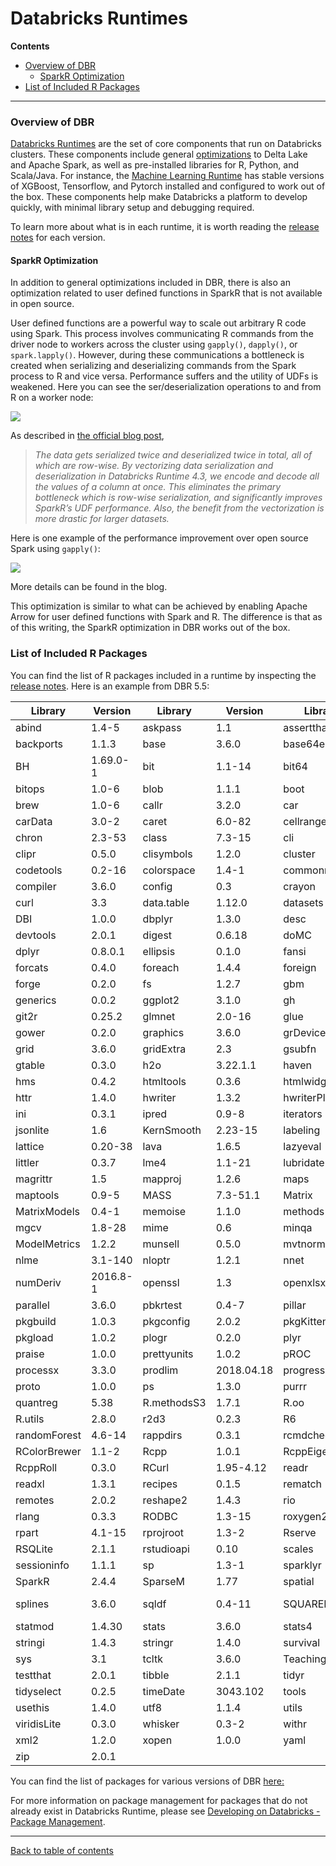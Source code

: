 # Databricks Runtimes

**Contents**
* [Overview of DBR](#overview-of-dbr)
  * [SparkR Optimization](#sparkr-optimization)
* [List of Included R Packages](#list-of-included-r-packages)
___

### Overview of DBR
[Databricks Runtimes](https://docs.databricks.com/runtime/index.html#databricks-runtimes) are the set of core components that run on Databricks clusters.  These components include general [optimizations](https://docs.databricks.com/delta/optimizations/index.html#optimizations) to Delta Lake and Apache Spark, as well as pre-installed libraries for R, Python, and Scala/Java.  For instance, the [Machine Learning Runtime](https://docs.databricks.com/runtime/mlruntime.html#mlruntime) has stable versions of XGBoost, Tensorflow, and Pytorch installed and configured to work out of the box.  These components help make Databricks a platform to develop quickly, with minimal library setup and debugging required. 

To learn more about what is in each runtime, it is worth reading the [release notes](https://docs.databricks.com/release-notes/runtime/supported.html#release-notes) for each version.  

#### SparkR Optimization
In addition to general optimizations included in DBR, there is also an optimization related to user defined functions in SparkR that is not available in open source.  

User defined functions are a powerful way to scale out arbitrary R code using Spark.  This process involves communicating R commands from the driver node to workers across the cluster using `gapply()`, `dapply()`, or `spark.lapply()`.  However, during these communications a bottleneck is created when serializing and deserializing commands from the Spark process to R and vice versa.  Performance suffers and the utility of UDFs is weakened.  Here you can see the ser/deserialization operations to and from R on a worker node:

<img src="https://databricks.com/wp-content/uploads/2018/08/image1-2.png">

As described in [the official blog post](https://databricks.com/blog/2018/08/15/100x-faster-bridge-between-spark-and-r-with-user-defined-functions-on-databricks.html), 

> _The data gets serialized twice and deserialized twice in total, all of which are row-wise.  By vectorizing data serialization and deserialization in Databricks Runtime 4.3, we encode and decode all the values of a column at once. This eliminates the primary bottleneck which is row-wise serialization, and significantly improves SparkR’s UDF performance. Also, the benefit from the vectorization is more drastic for larger datasets._

Here is one example of the performance improvement over open source Spark using `gapply()`:

<img src="https://databricks.com/wp-content/uploads/2018/08/image4-2.png">

More details can be found in the blog.

This optimization is similar to what can be achieved by enabling Apache Arrow for user defined functions with Spark and R.  The difference is that as of this writing, the SparkR optimization in DBR works out of the box. 

### List of Included R Packages

You can find the list of R packages included in a runtime by inspecting the [release notes](https://docs.databricks.com/release-notes/runtime/6.0.html#rlibraries60).  Here is an example from DBR 5.5:

| Library      | Version  | Library     | Version    | Library       | Version   |
|--------------|----------|-------------|------------|---------------|-----------|
| abind        | 1.4-5    | askpass     | 1.1        | assertthat    | 0.2.1     |
| backports    | 1.1.3    | base        | 3.6.0      | base64enc     | 0.1-3     |
| BH           | 1.69.0-1 | bit         | 1.1-14     | bit64         | 0.9-7     |
| bitops       | 1.0-6    | blob        | 1.1.1      | boot          | 1.3-20    |
| brew         | 1.0-6    | callr       | 3.2.0      | car           | 3.0-2     |
| carData      | 3.0-2    | caret       | 6.0-82     | cellranger    | 1.1.0     |
| chron        | 2.3-53   | class       | 7.3-15     | cli           | 1.1.0     |
| clipr        | 0.5.0    | clisymbols  | 1.2.0      | cluster       | 2.0.8     |
| codetools    | 0.2-16   | colorspace  | 1.4-1      | commonmark    | 1.7       |
| compiler     | 3.6.0    | config      | 0.3        | crayon        | 1.3.4     |
| curl         | 3.3      | data.table  | 1.12.0     | datasets      | 3.6.0     |
| DBI          | 1.0.0    | dbplyr      | 1.3.0      | desc          | 1.2.0     |
| devtools     | 2.0.1    | digest      | 0.6.18     | doMC          | 1.3.5     |
| dplyr        | 0.8.0.1  | ellipsis    | 0.1.0      | fansi         | 0.4.0     |
| forcats      | 0.4.0    | foreach     | 1.4.4      | foreign       | 0.8-71    |
| forge        | 0.2.0    | fs          | 1.2.7      | gbm           | 2.1.5     |
| generics     | 0.0.2    | ggplot2     | 3.1.0      | gh            | 1.0.1     |
| git2r        | 0.25.2   | glmnet      | 2.0-16     | glue          | 1.3.1     |
| gower        | 0.2.0    | graphics    | 3.6.0      | grDevices     | 3.6.0     |
| grid         | 3.6.0    | gridExtra   | 2.3        | gsubfn        | 0.7       |
| gtable       | 0.3.0    | h2o         | 3.22.1.1   | haven         | 2.1.0     |
| hms          | 0.4.2    | htmltools   | 0.3.6      | htmlwidgets   | 1.3       |
| httr         | 1.4.0    | hwriter     | 1.3.2      | hwriterPlus   | 1.0-3     |
| ini          | 0.3.1    | ipred       | 0.9-8      | iterators     | 1.0.10    |
| jsonlite     | 1.6      | KernSmooth  | 2.23-15    | labeling      | 0.3       |
| lattice      | 0.20-38  | lava        | 1.6.5      | lazyeval      | 0.2.2     |
| littler      | 0.3.7    | lme4        | 1.1-21     | lubridate     | 1.7.4     |
| magrittr     | 1.5      | mapproj     | 1.2.6      | maps          | 3.3.0     |
| maptools     | 0.9-5    | MASS        | 7.3-51.1   | Matrix        | 1.2-17    |
| MatrixModels | 0.4-1    | memoise     | 1.1.0      | methods       | 3.6.0     |
| mgcv         | 1.8-28   | mime        | 0.6        | minqa         | 1.2.4     |
| ModelMetrics | 1.2.2    | munsell     | 0.5.0      | mvtnorm       | 1.0-10    |
| nlme         | 3.1-140  | nloptr      | 1.2.1      | nnet          | 7.3-12    |
| numDeriv     | 2016.8-1 | openssl     | 1.3        | openxlsx      | 4.1.0     |
| parallel     | 3.6.0    | pbkrtest    | 0.4-7      | pillar        | 1.3.1     |
| pkgbuild     | 1.0.3    | pkgconfig   | 2.0.2      | pkgKitten     | 0.1.4     |
| pkgload      | 1.0.2    | plogr       | 0.2.0      | plyr          | 1.8.4     |
| praise       | 1.0.0    | prettyunits | 1.0.2      | pROC          | 1.14.0    |
| processx     | 3.3.0    | prodlim     | 2018.04.18 | progress      | 1.2.0     |
| proto        | 1.0.0    | ps          | 1.3.0      | purrr         | 0.3.2     |
| quantreg     | 5.38     | R.methodsS3 | 1.7.1      | R.oo          | 1.22.0    |
| R.utils      | 2.8.0    | r2d3        | 0.2.3      | R6            | 2.4.0     |
| randomForest | 4.6-14   | rappdirs    | 0.3.1      | rcmdcheck     | 1.3.2     |
| RColorBrewer | 1.1-2    | Rcpp        | 1.0.1      | RcppEigen     | 0.3.3.5.0 |
| RcppRoll     | 0.3.0    | RCurl       | 1.95-4.12  | readr         | 1.3.1     |
| readxl       | 1.3.1    | recipes     | 0.1.5      | rematch       | 1.0.1     |
| remotes      | 2.0.2    | reshape2    | 1.4.3      | rio           | 0.5.16    |
| rlang        | 0.3.3    | RODBC       | 1.3-15     | roxygen2      | 6.1.1     |
| rpart        | 4.1-15   | rprojroot   | 1.3-2      | Rserve        | 1.8-6     |
| RSQLite      | 2.1.1    | rstudioapi  | 0.10       | scales        | 1.0.0     |
| sessioninfo  | 1.1.1    | sp          | 1.3-1      | sparklyr      | 1.0.0     |
| SparkR       | 2.4.4    | SparseM     | 1.77       | spatial       | 7.3-11    |
| splines      | 3.6.0    | sqldf       | 0.4-11     | SQUAREM       | 2017.10-1 |
| statmod      | 1.4.30   | stats       | 3.6.0      | stats4        | 3.6.0     |
| stringi      | 1.4.3    | stringr     | 1.4.0      | survival      | 2.43-3    |
| sys          | 3.1      | tcltk       | 3.6.0      | TeachingDemos | 2.10      |
| testthat     | 2.0.1    | tibble      | 2.1.1      | tidyr         | 0.8.3     |
| tidyselect   | 0.2.5    | timeDate    | 3043.102   | tools         | 3.6.0     |
| usethis      | 1.4.0    | utf8        | 1.1.4      | utils         | 3.6.0     |
| viridisLite  | 0.3.0    | whisker     | 0.3-2      | withr         | 2.1.2     |
| xml2         | 1.2.0    | xopen       | 1.0.0      | yaml          | 2.2.0     |
| zip          | 2.0.1    |             |            |               |           |

You can find the list of packages for various versions of DBR [here:]( 
https://docs.databricks.com/release-notes/cluster-images/index.html#releases)

For more information on package management for packages that do not already exist in Databricks Runtime, please see 
[Developing on Databricks - Package Management](https://github.com/marygracemoesta/R-User-Guide/blob/master/Developing_on_Databricks/package_management.md).

___
[Back to table of contents](https://github.com/marygracemoesta/R-User-Guide#contents)
